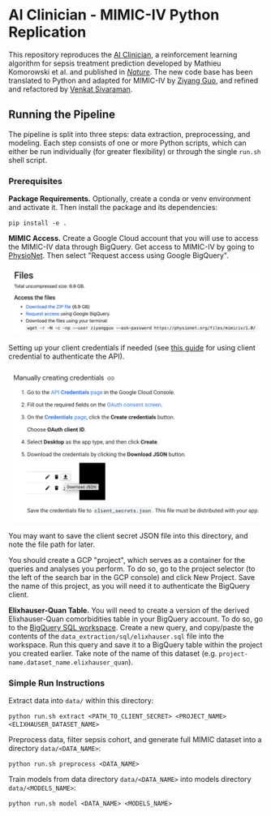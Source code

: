 # AI Clinician - MIMIC-IV Python Replication

This repository reproduces the [AI Clinician](https://github.com/matthieukomorowski/AI_Clinician), a reinforcement learning algorithm for sepsis treatment prediction developed by Mathieu Komorowski et al. and published in [_Nature_](https://www.nature.com/articles/s41591-018-0213-5). The new code base has been translated to Python and adapted for MIMIC-IV by [Ziyang Guo](https://github.com/Guoziyang27), and refined and refactored by [Venkat Sivaraman](https://github.com/venkatesh-sivaraman).

## Running the Pipeline

The pipeline is split into three steps: data extraction, preprocessing, and modeling. Each step consists of one or more Python scripts, which can either be run individually (for greater flexibility) or through the single `run.sh` shell script.

### Prerequisites

**Package Requirements.** Optionally, create a conda or venv environment and activate it. Then install the package and its dependencies:

```
pip install -e .
```

**MIMIC Access.** Create a Google Cloud account that you will use to access the MIMIC-IV data through BigQuery. Get access to MIMIC-IV by going to [PhysioNet](https://physionet.org/content/mimiciv/1.0/). Then select "Request access using Google BigQuery".

<img src="./assets/access_to_mimiciv.png"/>

Setting up your client credentials if needed (see [this guide](https://cloud.google.com/bigquery/docs/authentication/end-user-installed) for using client credential to authenticate the API).

<img src="./assets/manually_creating_credentials.png"/>

You may want to save the client secret JSON file into this directory, and note the file path for later.

You should create a GCP "project", which serves as a container for the queries and analyses you perform. To do so, go to the project selector (to the left of the search bar in the GCP console) and click New Project. Save the name of this project, as you will need it to authenticate the BigQuery client.

**Elixhauser-Quan Table.** You will need to create a version of the derived Elixhauser-Quan comorbidities table in your BigQuery account. To do so, go to the [BigQuery SQL workspace](https://console.cloud.google.com/bigquery). Create a new query, and copy/paste the contents of the `data_extraction/sql/elixhauser.sql` file into the workspace. Run this query and save it to a BigQuery table within the project you created earlier. Take note of the name of this dataset (e.g. `project-name.dataset_name.elixhauser_quan`).

### Simple Run Instructions

Extract data into `data/` within this directory:

```
python run.sh extract <PATH_TO_CLIENT_SECRET> <PROJECT_NAME> <ELIXHAUSER_DATASET_NAME>
```

Preprocess data, filter sepsis cohort, and generate full MIMIC dataset into a directory `data/<DATA_NAME>`:

```
python run.sh preprocess <DATA_NAME>
```

Train models from data directory `data/<DATA_NAME>` into models directory `data/<MODELS_NAME>`:

```
python run.sh model <DATA_NAME> <MODELS_NAME>
```
